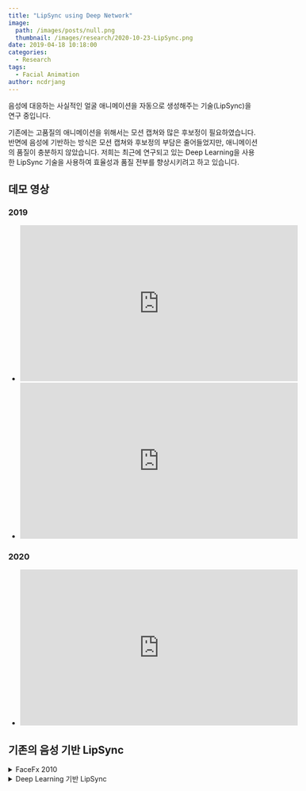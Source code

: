 ```yaml
---
title: "LipSync using Deep Network"
image:
  path: /images/posts/null.png
  thumbnail: /images/research/2020-10-23-LipSync.png
date: 2019-04-18 10:18:00
categories:
  - Research
tags:
  - Facial Animation
author: ncdrjang
---
```


음성에 대응하는 사실적인 얼굴 애니메이션을 자동으로 생성해주는 기술(LipSync)을 연구 중입니다.

기존에는 고품질의 애니메이션을 위해서는 모션 캡쳐와 많은 후보정이 필요하였습니다. 반면에 음성에 기반하는 방식은 모션 캡쳐와 후보정의 부담은 줄어들었지만, 애니메이션의 품질이 충분하지 않았습니다. 저희는 최근에 연구되고 있는 Deep Learning을 사용한 LipSync 기술을 사용하여 효율성과 품질 전부를 향상시키려고 하고 있습니다.

## 데모 영상

### 2019

- <iframe width="560" height="315" src="https://www.youtube.com/embed/F9_FqcR9VA0" frameborder="0" allow="accelerometer; autoplay; encrypted-media; gyroscope; picture-in-picture" allowfullscreen></iframe>

- <iframe width="560" height="315" src="https://www.youtube.com/embed/ha4IRqHB1uA" frameborder="0" allow="accelerometer; autoplay; encrypted-media; gyroscope; picture-in-picture" allowfullscreen></iframe>

### 2020

- <iframe width="560" height="315" src="https://www.youtube.com/embed/FTyz5jbX_PQ" frameborder="0" allow="accelerometer; autoplay; encrypted-media; gyroscope; picture-in-picture" allowfullscreen></iframe><br>


## 기존의 음성 기반 LipSync

<details>
<summary>FaceFx 2010</summary>

<iframe width="560" height="315" src="https://www.youtube.com/embed/6zFDYeThqpE" frameborder="0" allow="accelerometer; autoplay; encrypted-media; gyroscope; picture-in-picture" allowfullscreen></iframe><br>

</details>

<details>
<summary>Deep Learning 기반 LipSync</summary>

<iframe width="560" height="315" src="https://www.youtube.com/embed/YfU_sWHT8mo" frameborder="0" allow="accelerometer; autoplay; encrypted-media; gyroscope; picture-in-picture" allowfullscreen></iframe>

<iframe width="560" height="315" src="https://www.youtube.com/embed/lDzrfdpGqw4" frameborder="0" allow="accelerometer; autoplay; encrypted-media; gyroscope; picture-in-picture" allowfullscreen></iframe>

<iframe width="560" height="315" src="https://www.youtube.com/embed/pkkph4JhrCg" frameborder="0" allow="accelerometer; autoplay; encrypted-media; gyroscope; picture-in-picture" allowfullscreen></iframe><br>

</details>
